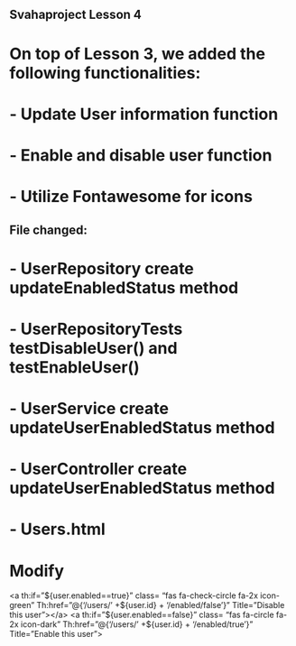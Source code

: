 ## Svahaproject Lesson 4
# On top of Lesson 3, we added the following functionalities:
# - Update User information function
# - Enable and disable user function
# - Utilize Fontawesome for icons

## File changed:
# -	UserRepository create updateEnabledStatus method
# -	UserRepositoryTests testDisableUser() and testEnableUser()
# -	UserService create updateUserEnabledStatus method
# -	UserController create updateUserEnabledStatus method
# -	Users.html 
# Modify
 <a th:if=”${user.enabled==true}” class= “fas fa-check-circle fa-2x icon-green”
	Th:href=”@{‘/users/’ +${user.id} + ‘/enabled/false’}”
	Title=”Disable this user”></a>
<a th:if=”${user.enabled==false}” class= “fas fa-circle fa-2x icon-dark”
	Th:href=”@{‘/users/’ +${user.id} + ‘/enabled/true’}”
	Title=”Enable this user”></a>

